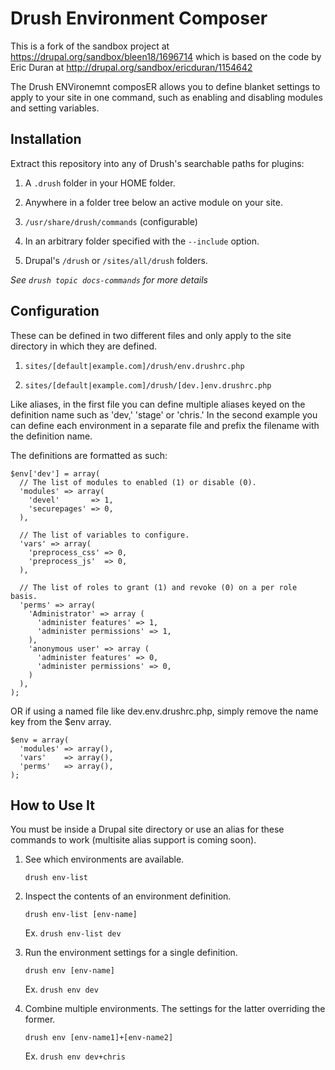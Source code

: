 # Drush Environment Composer
This is a fork of the sandbox project at https://drupal.org/sandbox/bleen18/1696714
which is based on the code by Eric Duran at http://drupal.org/sandbox/ericduran/1154642

The Drush ENVironemnt composER allows you to define blanket settings to apply to
your site in one command, such as enabling and disabling modules and setting
variables.

## Installation
Extract this repository into any of Drush's searchable paths for plugins:

1. A `.drush` folder in your HOME folder.

2. Anywhere in a folder tree below an active module on your site.

3. `/usr/share/drush/commands` (configurable)

4. In an arbitrary folder specified with the `--include` option.

5. Drupal's `/drush` or `/sites/all/drush` folders.


*See `drush topic docs-commands` for more details*

## Configuration

These can be defined in two different files and only apply to the site directory
in which they are defined.

1. `sites/[default|example.com]/drush/env.drushrc.php`

2. `sites/[default|example.com]/drush/[dev.]env.drushrc.php`


Like aliases, in the first file you can define multiple aliases keyed on the
definition name such as 'dev,' 'stage' or 'chris.' In the second example you can
define each environment in a separate file and prefix the filename with the
definition name.

The definitions are formatted as such:

    $env['dev'] = array(
      // The list of modules to enabled (1) or disable (0).
      'modules' => array(
        'devel'       => 1,
        'securepages' => 0,
      ),

      // The list of variables to configure.
      'vars' => array(
        'preprocess_css' => 0,
        'preprocess_js'  => 0,
      ),

      // The list of roles to grant (1) and revoke (0) on a per role basis.
      'perms' => array(
        'Administrator' => array (
          'administer features' => 1,
          'administer permissions' => 1,
        ),
        'anonymous user' => array (
          'administer features' => 0,
          'administer permissions' => 0,
        )
      ),
    );

OR if using a named file like dev.env.drushrc.php, simply remove the name key
from the $env array.

    $env = array(
      'modules' => array(),
      'vars'    => array(),
      'perms'   => array(),
    );


## How to Use It

You must be inside a Drupal site directory or use an alias for these commands to
work (multisite alias support is coming soon).

1. See which environments are available.

    `drush env-list`

2. Inspect the contents of an environment definition.

    `drush env-list [env-name]`

    Ex. `drush env-list dev`

3. Run the environment settings for a single definition.

    `drush env [env-name]`

    Ex. `drush env dev`

4. Combine multiple environments.  The settings for the latter overriding the former.

    `drush env [env-name1]+[env-name2]`

    Ex. `drush env dev+chris`
